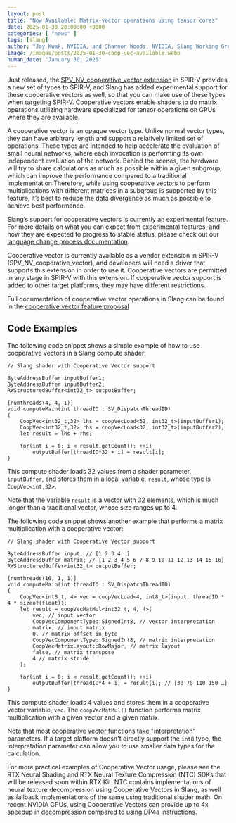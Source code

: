 ```yaml
---
layout: post
title: "Now Available: Matrix-vector operations using tensor cores"
date: 2025-01-30 20:00:00 +0000
categories: [ "news" ]
tags: [slang]
author: "Jay Kwak, NVIDIA, and Shannon Woods, NVIDIA, Slang Working Group Chair"
image: /images/posts/2025-01-30-coop-vec-available.webp
human_date: "January 30, 2025"
---
```


Just released, the [SPV_NV_cooperative_vector extension](https://github.khronos.org/SPIRV-Registry/extensions/NV/SPV_NV_cooperative_vector.html) in SPIR-V provides a new set of types to SPIR-V, and Slang has added experimental support for these cooperative vectors as well, so that you can make use of these types when targeting SPIR-V. Cooperative vectors enable shaders to do matrix operations utilizing hardware specialized for tensor operations on GPUs where they are available.

A cooperative vector is an opaque vector type. Unlike normal vector types, they can have arbitrary length and support a relatively limited set of operations. These types are intended to help accelerate the evaluation of small neural networks, where each invocation is performing its own independent evaluation of the network. Behind the scenes, the hardware will try to share calculations as much as possible within a given subgroup, which can improve the performance compared to a traditional implementation.Therefore, while using cooperative vectors to perform multiplications with different matrices in a subgroup is supported by this feature, it’s best to reduce the data divergence as much as possible to achieve best performance.

Slang’s support for cooperative vectors is currently an experimental feature. For more details on what you can expect from experimental features, and how they are expected to progress to stable status, please check out our [language change process documentation](https://shader-slang.org/community/language-change-process/).

Cooperative vector is currently available as a vendor extension in SPIR-V (SPV_NV_cooperative_vector), and developers will need a driver that supports this extension in order to use it. Cooperative vectors are permitted in any stage in SPIR-V with this extension. If cooperative vector support is added to other target platforms, they may have different restrictions.

Full documentation of cooperative vector operations in Slang can be found in the [cooperative vector feature proposal](https://github.com/shader-slang/slang/tree/master/docs/proposals/019-cooperative-vector.md)

## Code Examples
The following code snippet shows a simple example of how to use cooperative vectors in a Slang compute shader:

```hlsl
// Slang shader with Cooperative Vector support

ByteAddressBuffer inputBuffer1;
ByteAddressBuffer inputBuffer2;
RWStructuredBuffer<int32_t> outputBuffer;

[numthreads(4, 4, 1)]
void computeMain(int threadID : SV_DispatchThreadID)
{
    CoopVec<int32_t,32> lhs = coopVecLoad<32, int32_t>(inputBuffer1);
    CoopVec<int32_t,32> rhs = coopVecLoad<32, int32_t>(inputBuffer2);
    let result = lhs + rhs;

    for(int i = 0; i < result.getCount(); ++i)
        outputBuffer[threadID*32 + i] = result[i];
}
```

This compute shader loads 32 values from a shader parameter, `inputBuffer`, and stores them in a local variable, `result`, whose type is `CoopVec<int,32>`.

Note that the variable `result` is a vector with 32 elements, which is much longer than a traditional vector, whose size ranges up to 4.

The following code snippet shows another example that performs a matrix multiplication with a cooperative vector:

```hlsl
// Slang shader with Cooperative Vector support

ByteAddressBuffer input; // [1 2 3 4 …]
ByteAddressBuffer matrix; // [1 2 3 4 5 6 7 8 9 10 11 12 13 14 15 16]
RWStructuredBuffer<int32_t> outputBuffer;

[numthreads(16, 1, 1)]
void computeMain(int threadID : SV_DispatchThreadID)
{
    CoopVec<int8_t, 4> vec = coopVecLoad<4, int8_t>(input, threadID * 4 * sizeof(float));
    let result = coopVecMatMul<int32_t, 4, 4>(
        vec, // input vector
        CoopVecComponentType::SignedInt8, // vector interpretation
        matrix, // input matrix
        0, // matrix offset in byte
        CoopVecComponentType::SignedInt8, // matrix interpretation
        CoopVecMatrixLayout::RowMajor, // matrix layout
        false, // matrix transpose
        4 // matrix stride
    );

    for(int i = 0; i < result.getCount(); ++i)
        outputBuffer[threadID*4 + i] = result[i]; // [30 70 110 150 …]
}
```
This compute shader loads 4 values and stores them in a cooperative vector variable, `vec`.
The `coopVecMatMul()` function performs matrix multiplication with a given vector and a given matrix.

Note that most cooperative vector functions take "interpretation" parameters. If a target platform doesn't directly support the `int8` type, the interpretation parameter can allow you to use smaller data types for the calculation.

For more practical examples of Cooperative Vector usage, please see the RTX Neural Shading and RTX Neural Texture Compression (NTC) SDKs that will be released soon within RTX Kit. NTC contains implementations of neural texture decompression using Cooperative Vectors in Slang, as well as fallback implementations of the same using traditional shader math. On recent NVIDIA GPUs, using Cooperative Vectors can provide up to 4x speedup in decompression compared to using DP4a instructions.

